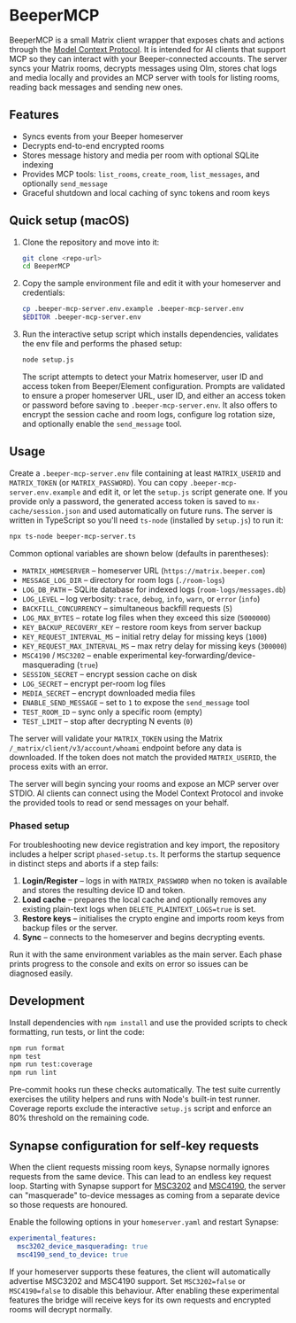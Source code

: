 # BeeperMCP

BeeperMCP is a small Matrix client wrapper that exposes chats and actions through the [Model Context Protocol](https://github.com/openai/modelcontextprotocol). It is intended for AI clients that support MCP so they can interact with your Beeper-connected accounts. The server syncs your Matrix rooms, decrypts messages using Olm, stores chat logs and media locally and provides an MCP server with tools for listing rooms, reading back messages and sending new ones.

## Features

- Syncs events from your Beeper homeserver
- Decrypts end-to-end encrypted rooms
- Stores message history and media per room with optional SQLite indexing
- Provides MCP tools: `list_rooms`, `create_room`, `list_messages`, and optionally `send_message`
- Graceful shutdown and local caching of sync tokens and room keys

## Quick setup (macOS)

1. Clone the repository and move into it:

   ```bash
   git clone <repo-url>
   cd BeeperMCP
   ```

2. Copy the sample environment file and edit it with your homeserver and credentials:

   ```bash
   cp .beeper-mcp-server.env.example .beeper-mcp-server.env
   $EDITOR .beeper-mcp-server.env
   ```

3. Run the interactive setup script which installs dependencies, validates the env file and performs the phased setup:

   ```bash
   node setup.js
   ```

   The script attempts to detect your Matrix homeserver, user ID and access token from Beeper/Element configuration. Prompts are validated to ensure a proper homeserver URL, user ID, and either an access token or password before saving to `.beeper-mcp-server.env`. It also offers to encrypt the session cache and room logs, configure log rotation size, and optionally enable the `send_message` tool.

## Usage

Create a `.beeper-mcp-server.env` file containing at least `MATRIX_USERID` and `MATRIX_TOKEN` (or `MATRIX_PASSWORD`). You can copy `.beeper-mcp-server.env.example` and edit it, or let the `setup.js` script generate one. If you provide only a password, the generated access token is saved to `mx-cache/session.json` and used automatically on future runs. The server is written in TypeScript so you'll need `ts-node` (installed by `setup.js`) to run it:

```bash
npx ts-node beeper-mcp-server.ts
```

Common optional variables are shown below (defaults in parentheses):

- `MATRIX_HOMESERVER` – homeserver URL (`https://matrix.beeper.com`)
- `MESSAGE_LOG_DIR` – directory for room logs (`./room-logs`)
- `LOG_DB_PATH` – SQLite database for indexed logs (`room-logs/messages.db`)
- `LOG_LEVEL` – log verbosity: `trace`, `debug`, `info`, `warn`, or `error` (`info`)
- `BACKFILL_CONCURRENCY` – simultaneous backfill requests (`5`)
- `LOG_MAX_BYTES` – rotate log files when they exceed this size (`5000000`)
- `KEY_BACKUP_RECOVERY_KEY` – restore room keys from server backup
- `KEY_REQUEST_INTERVAL_MS` – initial retry delay for missing keys (`1000`)
- `KEY_REQUEST_MAX_INTERVAL_MS` – max retry delay for missing keys (`300000`)
- `MSC4190` / `MSC3202` – enable experimental key-forwarding/device-masquerading (`true`)
- `SESSION_SECRET` – encrypt session cache on disk
- `LOG_SECRET` – encrypt per-room log files
- `MEDIA_SECRET` – encrypt downloaded media files
- `ENABLE_SEND_MESSAGE` – set to `1` to expose the `send_message` tool
- `TEST_ROOM_ID` – sync only a specific room (empty)
- `TEST_LIMIT` – stop after decrypting N events (`0`)

The server will validate your `MATRIX_TOKEN` using the Matrix `/_matrix/client/v3/account/whoami` endpoint before any data is downloaded. If the token does not match the provided `MATRIX_USERID`, the process exits with an error.

The server will begin syncing your rooms and expose an MCP server over STDIO. AI clients can connect using the Model Context Protocol and invoke the provided tools to read or send messages on your behalf.

### Phased setup

For troubleshooting new device registration and key import, the repository
includes a helper script `phased-setup.ts`. It performs the startup sequence in
distinct steps and aborts if a step fails:

1. **Login/Register** – logs in with `MATRIX_PASSWORD` when no token is
   available and stores the resulting device ID and token.
2. **Load cache** – prepares the local cache and optionally removes any existing
   plain-text logs when `DELETE_PLAINTEXT_LOGS=true` is set.
3. **Restore keys** – initialises the crypto engine and imports room keys from
   backup files or the server.
4. **Sync** – connects to the homeserver and begins decrypting events.

Run it with the same environment variables as the main server. Each phase
prints progress to the console and exits on error so issues can be diagnosed
easily.

## Development

Install dependencies with `npm install` and use the provided scripts to check formatting, run tests, or lint the code:

```bash
npm run format
npm test
npm run test:coverage
npm run lint
```

Pre-commit hooks run these checks automatically. The test suite currently exercises the utility helpers and runs with Node's built-in test runner. Coverage reports exclude the interactive `setup.js` script and enforce an 80% threshold on the remaining code.

## Synapse configuration for self-key requests

When the client requests missing room keys, Synapse normally ignores requests
from the same device. This can lead to an endless key request loop. Starting
with Synapse support for [MSC3202](https://github.com/matrix-org/matrix-doc/pull/3202)
and [MSC4190](https://github.com/matrix-org/matrix-doc/pull/4190), the server
can "masquerade" to-device messages as coming from a separate device so those
requests are honoured.

Enable the following options in your `homeserver.yaml` and restart Synapse:

```yaml
experimental_features:
  msc3202_device_masquerading: true
  msc4190_send_to_device: true
```

If your homeserver supports these features, the client will automatically advertise MSC3202 and MSC4190 support. Set `MSC3202=false` or `MSC4190=false` to disable this behaviour. After enabling these experimental features the bridge will receive keys for its own requests and encrypted rooms will decrypt normally.
